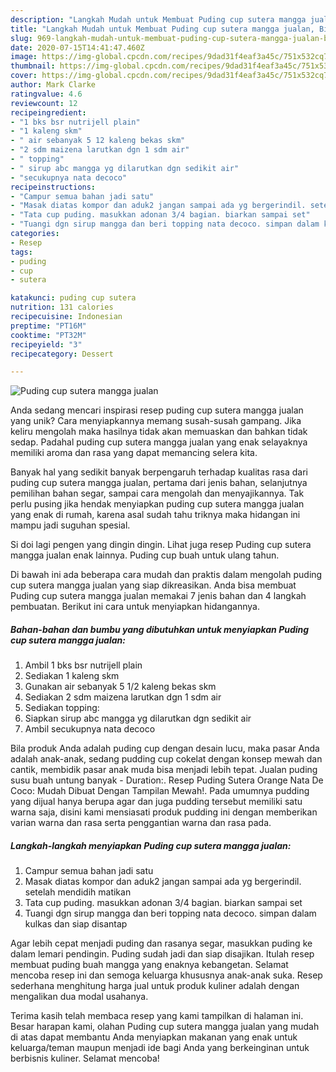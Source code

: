 ```yaml
---
description: "Langkah Mudah untuk Membuat Puding cup sutera mangga jualan, Bikin Ngiler"
title: "Langkah Mudah untuk Membuat Puding cup sutera mangga jualan, Bikin Ngiler"
slug: 969-langkah-mudah-untuk-membuat-puding-cup-sutera-mangga-jualan-bikin-ngiler
date: 2020-07-15T14:41:47.460Z
image: https://img-global.cpcdn.com/recipes/9dad31f4eaf3a45c/751x532cq70/puding-cup-sutera-mangga-jualan-foto-resep-utama.jpg
thumbnail: https://img-global.cpcdn.com/recipes/9dad31f4eaf3a45c/751x532cq70/puding-cup-sutera-mangga-jualan-foto-resep-utama.jpg
cover: https://img-global.cpcdn.com/recipes/9dad31f4eaf3a45c/751x532cq70/puding-cup-sutera-mangga-jualan-foto-resep-utama.jpg
author: Mark Clarke
ratingvalue: 4.6
reviewcount: 12
recipeingredient:
- "1 bks bsr nutrijell plain"
- "1 kaleng skm"
- " air sebanyak 5 12 kaleng bekas skm"
- "2 sdm maizena larutkan dgn 1 sdm air"
- " topping"
- " sirup abc mangga yg dilarutkan dgn sedikit air"
- "secukupnya nata decoco"
recipeinstructions:
- "Campur semua bahan jadi satu"
- "Masak diatas kompor dan aduk2 jangan sampai ada yg bergerindil. setelah mendidih matikan"
- "Tata cup puding. masukkan adonan 3/4 bagian. biarkan sampai set"
- "Tuangi dgn sirup mangga dan beri topping nata decoco. simpan dalam kulkas dan siap disantap"
categories:
- Resep
tags:
- puding
- cup
- sutera

katakunci: puding cup sutera 
nutrition: 131 calories
recipecuisine: Indonesian
preptime: "PT16M"
cooktime: "PT32M"
recipeyield: "3"
recipecategory: Dessert

---
```



![Puding cup sutera mangga jualan](https://img-global.cpcdn.com/recipes/9dad31f4eaf3a45c/751x532cq70/puding-cup-sutera-mangga-jualan-foto-resep-utama.jpg)

Anda sedang mencari inspirasi resep puding cup sutera mangga jualan yang unik? Cara menyiapkannya memang susah-susah gampang. Jika keliru mengolah maka hasilnya tidak akan memuaskan dan bahkan tidak sedap. Padahal puding cup sutera mangga jualan yang enak selayaknya memiliki aroma dan rasa yang dapat memancing selera kita.

Banyak hal yang sedikit banyak berpengaruh terhadap kualitas rasa dari puding cup sutera mangga jualan, pertama dari jenis bahan, selanjutnya pemilihan bahan segar, sampai cara mengolah dan menyajikannya. Tak perlu pusing jika hendak menyiapkan puding cup sutera mangga jualan yang enak di rumah, karena asal sudah tahu triknya maka hidangan ini mampu jadi suguhan spesial.

Si doi lagi pengen yang dingin dingin. Lihat juga resep Puding cup sutera mangga jualan enak lainnya. Puding cup buah untuk ulang tahun.


Di bawah ini ada beberapa cara mudah dan praktis dalam mengolah puding cup sutera mangga jualan yang siap dikreasikan. Anda bisa membuat Puding cup sutera mangga jualan memakai 7 jenis bahan dan 4 langkah pembuatan. Berikut ini cara untuk menyiapkan hidangannya.

<!--inarticleads1-->

##### Bahan-bahan dan bumbu yang dibutuhkan untuk menyiapkan Puding cup sutera mangga jualan:

1. Ambil 1 bks bsr nutrijell plain
1. Sediakan 1 kaleng skm
1. Gunakan  air sebanyak 5 1/2 kaleng bekas skm
1. Sediakan 2 sdm maizena larutkan dgn 1 sdm air
1. Sediakan  topping:
1. Siapkan  sirup abc mangga yg dilarutkan dgn sedikit air
1. Ambil secukupnya nata decoco


Bila produk Anda adalah puding cup dengan desain lucu, maka pasar Anda adalah anak-anak, sedang pudding cup cokelat dengan konsep mewah dan cantik, membidik pasar anak muda bisa menjadi lebih tepat. Jualan puding susu buah untung banyak - Duration:. Resep Puding Sutera Orange Nata De Coco: Mudah Dibuat Dengan Tampilan Mewah!. Pada umumnya pudding yang dijual hanya berupa agar dan juga pudding tersebut memiliki satu warna saja, disini kami mensiasati produk pudding ini dengan memberikan varian warna dan rasa serta penggantian warna dan rasa pada. 

<!--inarticleads2-->

##### Langkah-langkah menyiapkan Puding cup sutera mangga jualan:

1. Campur semua bahan jadi satu
1. Masak diatas kompor dan aduk2 jangan sampai ada yg bergerindil. setelah mendidih matikan
1. Tata cup puding. masukkan adonan 3/4 bagian. biarkan sampai set
1. Tuangi dgn sirup mangga dan beri topping nata decoco. simpan dalam kulkas dan siap disantap


Agar lebih cepat menjadi puding dan rasanya segar, masukkan puding ke dalam lemari pendingin. Puding sudah jadi dan siap disajikan. Itulah resep membuat puding buah mangga yang enaknya kebangetan. Selamat mencoba resep ini dan semoga keluarga khususnya anak-anak suka. Resep sederhana menghitung harga jual untuk produk kuliner adalah dengan mengalikan dua modal usahanya. 

Terima kasih telah membaca resep yang kami tampilkan di halaman ini. Besar harapan kami, olahan Puding cup sutera mangga jualan yang mudah di atas dapat membantu Anda menyiapkan makanan yang enak untuk keluarga/teman maupun menjadi ide bagi Anda yang berkeinginan untuk berbisnis kuliner. Selamat mencoba!
